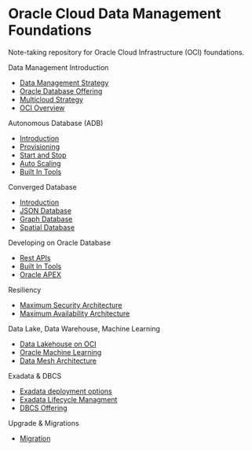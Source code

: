 # Oracle Cloud Data Management Foundations

Note-taking repository for Oracle Cloud Infrastructure (OCI) foundations.

Data Management Introduction

- [Data Management Strategy](./docs/data_management.md)
- [Oracle Database Offering](./docs/database_offering.md)
- [Multicloud Strategy](./docs/multi_cloud.md)
- [OCI Overview](./docs/oci_overview.md)

Autonomous Database (ADB)

- [Introduction](./docs/adb_introduction.md)
- [Provisioning](./docs/adb_provisioning.md)
- [Start and Stop](./docs/adb_start_and_stop.md)
- [Auto Scaling](./docs/adb_auto_scaling.md)
- [Built In Tools](./docs/adb_tools.md)

Converged Database 

- [Introduction](./docs/converged_database.md)
- [JSON Database](./docs/json_database.md)
- [Graph Database](./docs/graph_database.md)
- [Spatial Database](./docs/spatial_database.md)

Developing on Oracle Database

- [Rest APIs](./docs/rest_apis.md)
- [Built In Tools](./docs/adb_tools.md)
- [Oracle APEX](./docs/apex.md)

Resiliency

- [Maximum Security Architecture](./docs/maximum_security.md)
- [Maximum Availability Architecture](./docs/maximum_availability.md)

Data Lake, Data Warehouse, Machine Learning

- [Data Lakehouse on OCI](./docs/data_lakehouse.md)
- [Oracle Machine Learning](./docs/machine_learning.md)
- [Data Mesh Architecture](./docs/data_mesh.md)

Exadata & DBCS

- [Exadata deployment options](./docs/exadata_deployment.md)
- [Exadata Lifecycle Managment](./docs/exadata_lifecycle.md)
- [DBCS Offering](./docs/dbcs_offering.md)

Upgrade & Migrations

- [Migration](./docs/migration.md)
